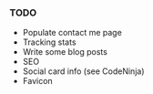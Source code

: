 ### TODO

- Populate contact me page
- Tracking stats
- Write some blog posts
- SEO
- Social card info (see CodeNinja)
- Favicon
